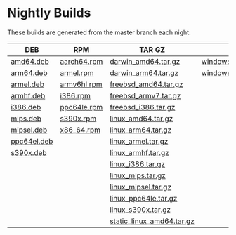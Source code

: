 
# Nightly Builds

These builds are generated from the master branch each night:

| DEB             | RPM             | TAR GZ                        | ZIP |
| --------------- | --------------- | ------------------------------| --- |
| [amd64.deb](https://dl.influxdata.com/telegraf/nightlies/telegraf_nightly_amd64.deb)   | [aarch64.rpm](https://dl.influxdata.com/telegraf/nightlies/telegraf-nightly.aarch64.rpm) | [darwin_amd64.tar.gz](https://dl.influxdata.com/telegraf/nightlies/telegraf-nightly_darwin_amd64.tar.gz)       |  [windows_amd64.zip](https://dl.influxdata.com/telegraf/nightlies/telegraf-nightly_windows_amd64.zip) |
| [arm64.deb](https://dl.influxdata.com/telegraf/nightlies/telegraf_nightly_arm64.deb)   | [armel.rpm](https://dl.influxdata.com/telegraf/nightlies/telegraf-nightly.armel.rpm)   | [darwin_arm64.tar.gz](https://dl.influxdata.com/telegraf/nightlies/telegraf-nightly_darwin_arm64.tar.gz)     |  [windows_i386.zip](https://dl.influxdata.com/telegraf/nightlies/telegraf-nightly_windows_i386.zip) |
| [armel.deb](https://dl.influxdata.com/telegraf/nightlies/telegraf_nightly_armel.deb)   | [armv6hl.rpm](https://dl.influxdata.com/telegraf/nightlies/telegraf-nightly.armv6hl.rpm) | [freebsd_amd64.tar.gz](https://dl.influxdata.com/telegraf/nightlies/telegraf-nightly_freebsd_amd64.tar.gz)      | |
| [armhf.deb](https://dl.influxdata.com/telegraf/nightlies/telegraf_nightly_armhf.deb)   | [i386.rpm](https://dl.influxdata.com/telegraf/nightlies/telegraf-nightly.i386.rpm)    | [freebsd_armv7.tar.gz](https://dl.influxdata.com/telegraf/nightlies/telegraf-nightly_freebsd_armv7.tar.gz)       | |
| [i386.deb](https://dl.influxdata.com/telegraf/nightlies/telegraf_nightly_i386.deb)    | [ppc64le.rpm](https://dl.influxdata.com/telegraf/nightlies/telegraf-nightly.ppc64le.rpm) | [freebsd_i386.tar.gz](https://dl.influxdata.com/telegraf/nightlies/telegraf-nightly_freebsd_i386.tar.gz)        | |
| [mips.deb](https://dl.influxdata.com/telegraf/nightlies/telegraf_nightly_mips.deb)    | [s390x.rpm](https://dl.influxdata.com/telegraf/nightlies/telegraf-nightly.s390x.rpm)   | [linux_amd64.tar.gz](https://dl.influxdata.com/telegraf/nightlies/telegraf-nightly_linux_amd64.tar.gz)        | |
| [mipsel.deb](https://dl.influxdata.com/telegraf/nightlies/telegraf_nightly_mipsel.deb)  | [x86_64.rpm](https://dl.influxdata.com/telegraf/nightlies/telegraf-nightly.x86_64.rpm)  | [linux_arm64.tar.gz](https://dl.influxdata.com/telegraf/nightlies/telegraf-nightly_linux_arm64.tar.gz)        | |
| [ppc64el.deb](https://dl.influxdata.com/telegraf/nightlies/telegraf_nightly_ppc64el.deb) |                 | [linux_armel.tar.gz](https://dl.influxdata.com/telegraf/nightlies/telegraf-nightly_linux_armel.tar.gz)        | |
| [s390x.deb](https://dl.influxdata.com/telegraf/nightlies/telegraf_nightly_s390x.deb)   |                 |  [linux_armhf.tar.gz](https://dl.influxdata.com/telegraf/nightlies/telegraf-nightly_linux_armhf.tar.gz)         | |
|                 |                 | [linux_i386.tar.gz](https://dl.influxdata.com/telegraf/nightlies/telegraf-nightly_linux_i386.tar.gz)         | |
|                 |                 | [linux_mips.tar.gz](https://dl.influxdata.com/telegraf/nightlies/telegraf-nightly_linux_mips.tar.gz)         | |
|                 |                 | [linux_mipsel.tar.gz](https://dl.influxdata.com/telegraf/nightlies/telegraf-nightly_linux_mipsel.tar.gz)       | |
|                 |                 | [linux_ppc64le.tar.gz](https://dl.influxdata.com/telegraf/nightlies/telegraf-nightly_linux_ppc64le.tar.gz)      | |
|                 |                 | [linux_s390x.tar.gz](https://dl.influxdata.com/telegraf/nightlies/telegraf-nightly_linux_s390x.tar.gz)        | |
|                 |                 | [static_linux_amd64.tar.gz](https://dl.influxdata.com/telegraf/nightlies/telegraf-nightly_static_linux_amd64.tar.gz) | |
